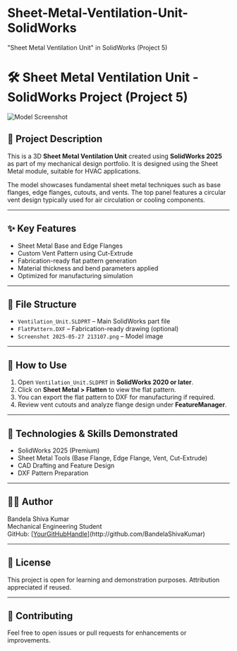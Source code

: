 # Sheet-Metal-Ventilation-Unit-SolidWorks
"Sheet Metal Ventilation Unit" in SolidWorks (Project 5)

# 🛠️ Sheet Metal Ventilation Unit - SolidWorks Project (Project 5)

![Model Screenshot](Screenshot%202025-05-27%20213107.png)

## 📌 Project Description

This is a 3D **Sheet Metal Ventilation Unit** created using **SolidWorks 2025** as part of my mechanical design portfolio. It is designed using the Sheet Metal module, suitable for HVAC applications.

The model showcases fundamental sheet metal techniques such as base flanges, edge flanges, cutouts, and vents. The top panel features a circular vent design typically used for air circulation or cooling components.

---

## ✨ Key Features

- Sheet Metal Base and Edge Flanges
- Custom Vent Pattern using Cut-Extrude
- Fabrication-ready flat pattern generation
- Material thickness and bend parameters applied
- Optimized for manufacturing simulation

---

## 📂 File Structure

- `Ventilation_Unit.SLDPRT` – Main SolidWorks part file
- `FlatPattern.DXF` – Fabrication-ready drawing (optional)
- `Screenshot 2025-05-27 213107.png` – Model image

---

## 🚀 How to Use

1. Open `Ventilation_Unit.SLDPRT` in **SolidWorks 2020 or later**.
2. Click on **Sheet Metal > Flatten** to view the flat pattern.
3. You can export the flat pattern to DXF for manufacturing if required.
4. Review vent cutouts and analyze flange design under **FeatureManager**.

---

## 🧰 Technologies & Skills Demonstrated

- SolidWorks 2025 (Premium)
- Sheet Metal Tools (Base Flange, Edge Flange, Vent, Cut-Extrude)
- CAD Drafting and Feature Design
- DXF Pattern Preparation

---

## 👨‍💻 Author

Bandela Shiva Kumar  
Mechanical Engineering Student  
GitHub: [[YourGitHubHandle]([https://github.com/YourGitHubHandle](http://github.com/BandelaShivaKumar))](http://github.com/BandelaShivaKumar)

---

## 📃 License

This project is open for learning and demonstration purposes. Attribution appreciated if reused.

---

## 📢 Contributing

Feel free to open issues or pull requests for enhancements or improvements.
